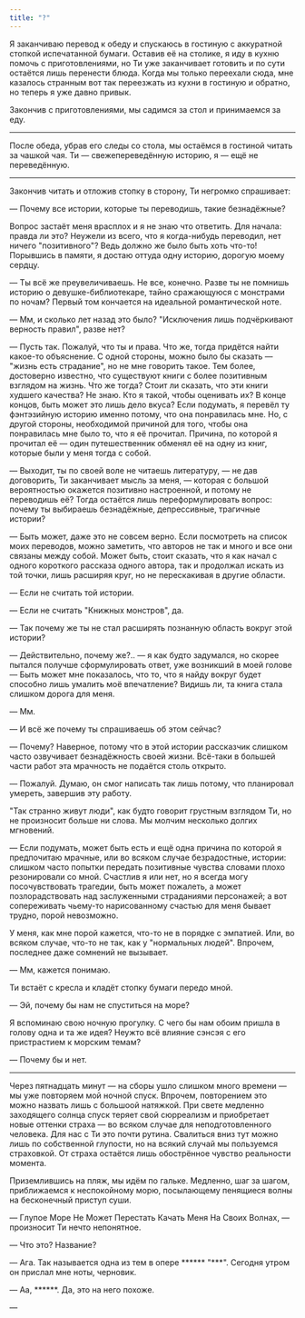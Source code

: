 ```yaml
---
title: "?"
---
```


Я заканчиваю перевод к обеду и спускаюсь в гостиную с аккуратной стопкой
испечатанной бумаги. Оставив её на столике, я иду в кухню помочь с
приготовлениями, но Ти уже заканчивает готовить и по сути остаётся лишь
перенести блюда. Когда мы только переехали сюда, мне казалось странным вот так
переезжать из кухни в гостиную и обратно, но теперь я уже давно привык.

Закончив с приготовлениями, мы садимся за стол и принимаемся за еду.

***

После обеда, убрав его следы со стола, мы остаёмся в гостиной читать за чашкой
чая. Ти — свежепереведённую историю, я — ещё не переведённую.

***

Закончив читать и отложив стопку в сторону, Ти негромко спрашивает:

— Почему все истории, которые ты переводишь, такие безнадёжные?

Вопрос застаёт меня врасплох и я не знаю что ответить. Для начала: правда ли
это? Неужели из всего, что я когда-нибудь переводил, нет ничего "позитивного"?
Ведь должно же было быть хоть что-то! Порывшись в памяти, я достаю оттуда одну
историю, дорогую моему сердцу.

— Ты всё же преувеличиваешь. Не все, конечно. Разве ты не помнишь историю о
девушке-библиотекаре, тайно сражающуюся с монстрами по ночам? Первый том
кончается на идеальной романтической ноте.

— Мм, и сколько лет назад это было? "Исключения лишь подчёркивают верность
правил", разве нет?

— Пусть так. Пожалуй, что ты и права. Что же, тогда придётся найти какое-то
объяснение. С одной стороны, можно было бы сказать — "жизнь есть страдание", но
не мне говорить такое. Тем более, достоверно известно, что существуют книги с
более позитивным взглядом на жизнь. Что же тогда? Стоит ли сказать, что эти
книги худшего качества? Не знаю. Кто я такой, чтобы оценивать их? В конце
концов, быть может это лишь дело вкуса? Если подумать, я перевёл ту фэнтэзийную
историю именно потому, что она понравилась мне. Но, с другой стороны,
необходимой причиной для того, чтобы она понравилась мне было то, что я её
прочитал. Причина, по которой я прочитал её — один путешественник обменял её на
одну из книг, которые были у меня тогда с собой.

— Выходит, ты по своей воле не читаешь литературу, — не дав договорить, Ти
заканчивает мысль за меня, — которая с большой вероятностью окажется позитивно
настроенной, и потому не переводишь её? Тогда остаётся лишь переформулировать
вопрос: почему ты выбираешь безнадёжные, депрессивные, трагичные истории?

— Быть может, даже это не совсем верно. Если посмотреть на список моих
переводов, можно заметить, что авторов не так и много и все они связаны между
собой. Может быть, стоит сказать, что я как начал с одного короткого рассказа
одного автора, так и продолжал искать из той точки, лишь расширяя круг, но не
перескакивая в другие области.

— Если не считать той истории.

— Если не считать "Книжных монстров", да.

— Так почему же ты не стал расширять познанную область вокруг этой истории?

— Действительно, почему же?.. — я как будто задумался, но скорее пытался получше
сформулировать ответ, уже возникший в моей голове — Быть может мне показалось,
что то, что я найду вокруг будет способно лишь умалить моё впечатление? Видишь
ли, та книга стала слишком дорога для меня.

— Мм.

— И всё же почему ты спрашиваешь об этом сейчас?

— Почему? Наверное, потому что в этой истории рассказчик слишком часто
озвучивает безнадёжность своей жизни. Всё-таки в большей части работ эта
мрачность не подаётся столь открыто.

— Пожалуй. Думаю, он смог написать так лишь потому, что планировал умереть,
завершив эту работу.

"Так странно живут люди", как будто говорит грустным взглядом Ти, но не
произносит больше ни слова. Мы молчим несколько долгих мгновений.

— Если подумать, может быть есть и ещё одна причина по которой я предпочитаю
мрачные, или во всяком случае безрадостные, истории: слишком часто попытки
передать позитивные чувства словами плохо резонировали со мной. Счастлив я или
нет, но я всегда могу посочувствовать трагедии, быть может пожалеть, а может
позлорадствовать над заслуженными страданиями персонажей; а вот сопереживать
чьему-то нарисованному счастью для меня бывает трудно, порой невозможно.

У меня, как мне порой кажется, что-то не в порядке с эмпатией. Или, во всяком
случае, что-то не так, как у "нормальных людей". Впрочем, последнее даже
сомнений не вызывает.

— Мм, кажется понимаю.

Ти встаёт с кресла и кладёт стопку бумаги передо мной.

— Эй, почему бы нам не спуститься на море?

Я вспоминаю свою ночную прогулку. С чего бы нам обоим пришла в голову одна и та
же идея? Неужто всё влияние сэнсэя с его пристрастием к морским темам?

— Почему бы и нет.

***

Через пятнадцать минут — на сборы ушло слишком много времени — мы уже повторяем
мой ночной спуск. Впрочем, повторением это можно назвать лишь с большоой
натяжкой. При свете медленно заходящего солнца спуск теряет свой сюрреализм и
приобретает новые оттенки страха — во всяком случае для неподготовленного
человека. Для нас с Ти это почти рутина. Свалиться вниз тут можно лишь по
собственной глупости, но на всякий случай мы пользуемся страховкой. От страха
остаётся лишь обострённое чувство реальности момента.

Приземлившись на пляж, мы идём по гальке. Медленно, шаг за шагом, приближаемся к
неспокойному морю, посылающему пенящиеся волны на бесконечный приступ суши.

— Глупое Море Не Может Перестать Качать Меня На Своих Волнах, — произносит Ти
нечто непонятное.

— Что это? Название?

— Ага. Так называется одна из тем в опере ****** "***". Сегодня утром он прислал
мне ноты, черновик.

— Аа, ******. Да, это на него похоже.

— 
